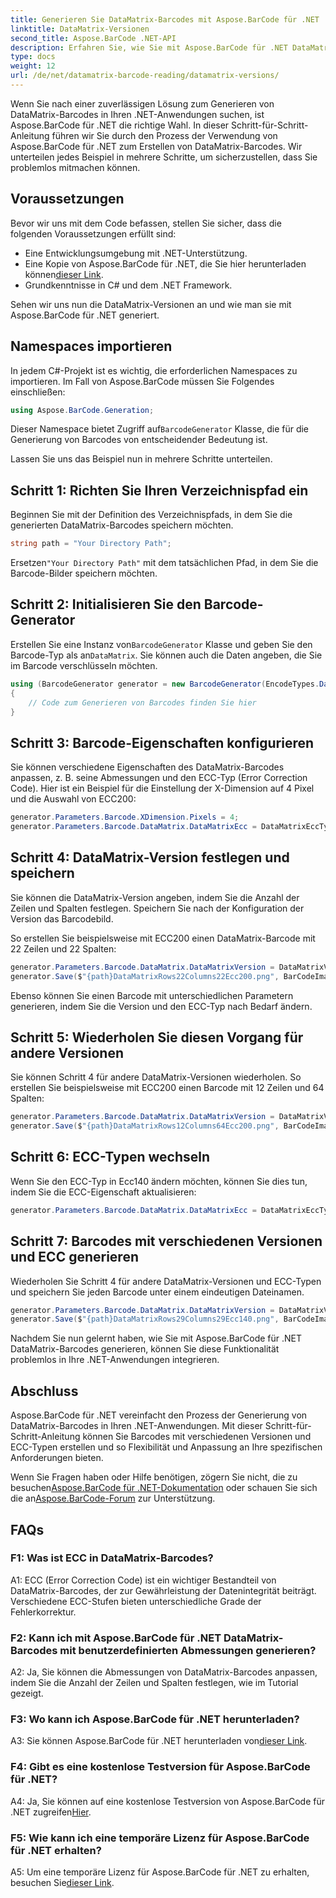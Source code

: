 ```yaml
---
title: Generieren Sie DataMatrix-Barcodes mit Aspose.BarCode für .NET
linktitle: DataMatrix-Versionen
second_title: Aspose.BarCode .NET-API
description: Erfahren Sie, wie Sie mit Aspose.BarCode für .NET DataMatrix-Barcodes in .NET generieren. Benutzerdefinierte Abmessungen, ECC-Unterstützung und mehr.
type: docs
weight: 12
url: /de/net/datamatrix-barcode-reading/datamatrix-versions/
---
```

Wenn Sie nach einer zuverlässigen Lösung zum Generieren von DataMatrix-Barcodes in Ihren .NET-Anwendungen suchen, ist Aspose.BarCode für .NET die richtige Wahl. In dieser Schritt-für-Schritt-Anleitung führen wir Sie durch den Prozess der Verwendung von Aspose.BarCode für .NET zum Erstellen von DataMatrix-Barcodes. Wir unterteilen jedes Beispiel in mehrere Schritte, um sicherzustellen, dass Sie problemlos mitmachen können.

## Voraussetzungen

Bevor wir uns mit dem Code befassen, stellen Sie sicher, dass die folgenden Voraussetzungen erfüllt sind:
- Eine Entwicklungsumgebung mit .NET-Unterstützung.
- Eine Kopie von Aspose.BarCode für .NET, die Sie hier herunterladen können[dieser Link](https://releases.aspose.com/barcode/net/).
- Grundkenntnisse in C# und dem .NET Framework.

Sehen wir uns nun die DataMatrix-Versionen an und wie man sie mit Aspose.BarCode für .NET generiert.

## Namespaces importieren

In jedem C#-Projekt ist es wichtig, die erforderlichen Namespaces zu importieren. Im Fall von Aspose.BarCode müssen Sie Folgendes einschließen:

```csharp
using Aspose.BarCode.Generation;
```

 Dieser Namespace bietet Zugriff auf`BarcodeGenerator` Klasse, die für die Generierung von Barcodes von entscheidender Bedeutung ist.

Lassen Sie uns das Beispiel nun in mehrere Schritte unterteilen.

## Schritt 1: Richten Sie Ihren Verzeichnispfad ein

Beginnen Sie mit der Definition des Verzeichnispfads, in dem Sie die generierten DataMatrix-Barcodes speichern möchten.

```csharp
string path = "Your Directory Path";
```

 Ersetzen`"Your Directory Path"` mit dem tatsächlichen Pfad, in dem Sie die Barcode-Bilder speichern möchten.

## Schritt 2: Initialisieren Sie den Barcode-Generator

 Erstellen Sie eine Instanz von`BarcodeGenerator` Klasse und geben Sie den Barcode-Typ als an`DataMatrix`. Sie können auch die Daten angeben, die Sie im Barcode verschlüsseln möchten.

```csharp
using (BarcodeGenerator generator = new BarcodeGenerator(EncodeTypes.DataMatrix, "Åspóse.Barcóde©"))
{
    // Code zum Generieren von Barcodes finden Sie hier
}
```

## Schritt 3: Barcode-Eigenschaften konfigurieren

Sie können verschiedene Eigenschaften des DataMatrix-Barcodes anpassen, z. B. seine Abmessungen und den ECC-Typ (Error Correction Code). Hier ist ein Beispiel für die Einstellung der X-Dimension auf 4 Pixel und die Auswahl von ECC200:

```csharp
generator.Parameters.Barcode.XDimension.Pixels = 4;
generator.Parameters.Barcode.DataMatrix.DataMatrixEcc = DataMatrixEccType.Ecc200;
```

## Schritt 4: DataMatrix-Version festlegen und speichern

Sie können die DataMatrix-Version angeben, indem Sie die Anzahl der Zeilen und Spalten festlegen. Speichern Sie nach der Konfiguration der Version das Barcodebild.

So erstellen Sie beispielsweise mit ECC200 einen DataMatrix-Barcode mit 22 Zeilen und 22 Spalten:

```csharp
generator.Parameters.Barcode.DataMatrix.DataMatrixVersion = DataMatrixVersion.ECC200_22x22;
generator.Save($"{path}DataMatrixRows22Columns22Ecc200.png", BarCodeImageFormat.Png);
```

Ebenso können Sie einen Barcode mit unterschiedlichen Parametern generieren, indem Sie die Version und den ECC-Typ nach Bedarf ändern.

## Schritt 5: Wiederholen Sie diesen Vorgang für andere Versionen

Sie können Schritt 4 für andere DataMatrix-Versionen wiederholen. So erstellen Sie beispielsweise mit ECC200 einen Barcode mit 12 Zeilen und 64 Spalten:

```csharp
generator.Parameters.Barcode.DataMatrix.DataMatrixVersion = DataMatrixVersion.DMRE_12x64;
generator.Save($"{path}DataMatrixRows12Columns64Ecc200.png", BarCodeImageFormat.Png);
```

## Schritt 6: ECC-Typen wechseln

Wenn Sie den ECC-Typ in Ecc140 ändern möchten, können Sie dies tun, indem Sie die ECC-Eigenschaft aktualisieren:

```csharp
generator.Parameters.Barcode.DataMatrix.DataMatrixEcc = DataMatrixEccType.Ecc140;
```

## Schritt 7: Barcodes mit verschiedenen Versionen und ECC generieren

Wiederholen Sie Schritt 4 für andere DataMatrix-Versionen und ECC-Typen und speichern Sie jeden Barcode unter einem eindeutigen Dateinamen.

```csharp
generator.Parameters.Barcode.DataMatrix.DataMatrixVersion = DataMatrixVersion.ECC000_140_29x29;
generator.Save($"{path}DataMatrixRows29Columns29Ecc140.png", BarCodeImageFormat.Png);
```

Nachdem Sie nun gelernt haben, wie Sie mit Aspose.BarCode für .NET DataMatrix-Barcodes generieren, können Sie diese Funktionalität problemlos in Ihre .NET-Anwendungen integrieren.

## Abschluss

Aspose.BarCode für .NET vereinfacht den Prozess der Generierung von DataMatrix-Barcodes in Ihren .NET-Anwendungen. Mit dieser Schritt-für-Schritt-Anleitung können Sie Barcodes mit verschiedenen Versionen und ECC-Typen erstellen und so Flexibilität und Anpassung an Ihre spezifischen Anforderungen bieten.

 Wenn Sie Fragen haben oder Hilfe benötigen, zögern Sie nicht, die zu besuchen[Aspose.BarCode für .NET-Dokumentation](https://reference.aspose.com/barcode/net/) oder schauen Sie sich die an[Aspose.BarCode-Forum](https://forum.aspose.com/c/barcode/13) zur Unterstützung.

## FAQs

### F1: Was ist ECC in DataMatrix-Barcodes?

A1: ECC (Error Correction Code) ist ein wichtiger Bestandteil von DataMatrix-Barcodes, der zur Gewährleistung der Datenintegrität beiträgt. Verschiedene ECC-Stufen bieten unterschiedliche Grade der Fehlerkorrektur.

### F2: Kann ich mit Aspose.BarCode für .NET DataMatrix-Barcodes mit benutzerdefinierten Abmessungen generieren?

A2: Ja, Sie können die Abmessungen von DataMatrix-Barcodes anpassen, indem Sie die Anzahl der Zeilen und Spalten festlegen, wie im Tutorial gezeigt.

### F3: Wo kann ich Aspose.BarCode für .NET herunterladen?

 A3: Sie können Aspose.BarCode für .NET herunterladen von[dieser Link](https://releases.aspose.com/barcode/net/).

### F4: Gibt es eine kostenlose Testversion für Aspose.BarCode für .NET?

 A4: Ja, Sie können auf eine kostenlose Testversion von Aspose.BarCode für .NET zugreifen[Hier](https://releases.aspose.com/).

### F5: Wie kann ich eine temporäre Lizenz für Aspose.BarCode für .NET erhalten?

 A5: Um eine temporäre Lizenz für Aspose.BarCode für .NET zu erhalten, besuchen Sie[dieser Link](https://purchase.aspose.com/temporary-license/).